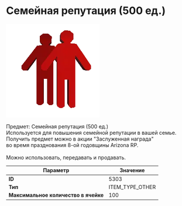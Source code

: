 # Семейная репутация (500 ед.)

![Item Image](../img/5303.webp?raw=true)

Предмет: Семейная репутация (500 ед.)<br>Используется для повышения семейной репутации в вашей семье.<br>Получить предмет можно в акции "Заслуженная награда"<br>во время празднования 8-ой годовщины Arizona RP.<br><br>Можно использовать, передавать и продавать.


| Параметр | Значение |
|----------|----------|
| **ID** | 5303 |
| **Тип** | ITEM_TYPE_OTHER |
| **Максимальное количество в ячейке** | 100 |

